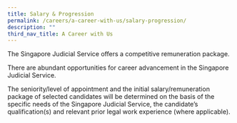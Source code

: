 ```yaml
---
title: Salary & Progression
permalink: /careers/a-career-with-us/salary-progression/
description: ""
third_nav_title: A Career with Us
---
```

The Singapore Judicial Service offers a competitive remuneration package.

There are abundant opportunities for career advancement in the Singapore Judicial Service.

The seniority/level of appointment and the initial salary/remuneration package of selected candidates will be determined on the basis of the specific needs of the Singapore Judicial Service, the candidate’s qualification(s) and relevant prior legal work experience (where applicable).